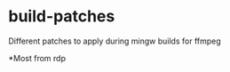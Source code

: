 build-patches
=============


Different patches to apply during mingw builds for ffmpeg

*Most from rdp

